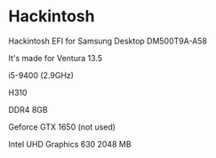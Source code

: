 # Hackintosh
Hackintosh EFI for Samsung Desktop DM500T9A-A58

It's made for Ventura 13.5


i5-9400 (2.9GHz)

H310

DDR4 8GB

Geforce GTX 1650 (not used)

Intel UHD Graphics 630 2048 MB
